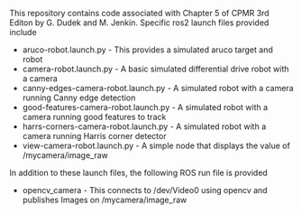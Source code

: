 This repository contains code associated with Chapter 5 of CPMR 3rd Editon by G. Dudek and M. Jenkin. Specific ros2 launch files provided include

* aruco-robot.launch.py - This provides a simulated aruco target and robot
* camera-robot.launch.py - A basic simulated differential drive robot with a camera
* canny-edges-camera-robot.launch.py - A simulated robot with a camera running Canny edge detection
* good-features-camera-robot.launch.py - A simulated robot with a camera running good features to track
* harrs-corners-camera-robot.launch.py - A simulated robot with a camera running Harris corner detector
* view-camera-robot.launch.py - A simple node that displays the value of /mycamera/image_raw 

In addition to these launch files, the following ROS run file is provided

* opencv_camera - This connects to /dev/Video0 using opencv and publishes Images on /mycamera/image_raw

